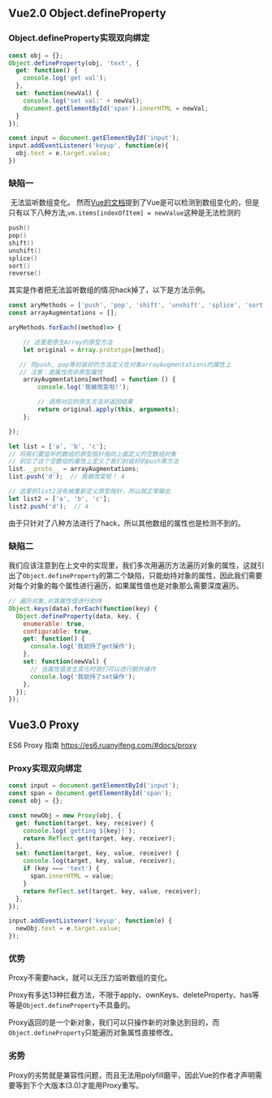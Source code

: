 ## Vue2.0   Object.defineProperty

### Object.defineProperty实现双向绑定

```javascript
const obj = {};
Object.defineProperty(obj, 'text', {
  get: function() {
    console.log('get val');
  },
  set: function(newVal) {
    console.log('set val:' + newVal);
    document.getElementById('span').innerHTML = newVal;
  }
});

const input = document.getElementById('input');
input.addEventListener('keyup', function(e){
  obj.text = e.target.value;
})
```



### 缺陷一

​    无法监听数组变化。 然而[Vue的文档](https://link.jianshu.com?t=https%3A%2F%2Flink.juejin.im%2F%3Ftarget%3Dhttps%3A%2F%2Fcn.vuejs.org%2Fv2%2Fguide%2Flist.html%23%25E6%2595%25B0%25E7%25BB%2584%25E6%259B%25B4%25E6%2596%25B0%25E6%25A3%2580%25E6%25B5%258B)提到了Vue是可以检测到数组变化的，但是只有以下八种方法,`vm.items[indexOfItem] = newValue`这种是无法检测的

```swift
push()
pop()
shift()
unshift()
splice()
sort()
reverse()
```

其实是作者把无法监听数组的情况hack掉了，以下是方法示例。

```jsx
const aryMethods = ['push', 'pop', 'shift', 'unshift', 'splice', 'sort', 'reverse'];
const arrayAugmentations = [];

aryMethods.forEach((method)=> {

    // 这里是原生Array的原型方法
    let original = Array.prototype[method];

   // 将push, pop等封装好的方法定义在对象arrayAugmentations的属性上
   // 注意：是属性而非原型属性
    arrayAugmentations[method] = function () {
        console.log('我被改变啦!');

        // 调用对应的原生方法并返回结果
        return original.apply(this, arguments);
    };

});

let list = ['a', 'b', 'c'];
// 将我们要监听的数组的原型指针指向上面定义的空数组对象
// 别忘了这个空数组的属性上定义了我们封装好的push等方法
list.__proto__ = arrayAugmentations;
list.push('d');  // 我被改变啦！ 4

// 这里的list2没有被重新定义原型指针，所以就正常输出
let list2 = ['a', 'b', 'c'];
list2.push('d');  // 4
```

由于只针对了八种方法进行了hack，所以其他数组的属性也是检测不到的。

### 缺陷二

我们应该注意到在上文中的实现里，我们多次用遍历方法遍历对象的属性，这就引出了`Object.defineProperty`的第二个缺陷，只能劫持对象的属性，因此我们需要对每个对象的每个属性进行遍历，如果属性值也是对象那么需要深度遍历。

```javascript
// 遍历对象,对其属性值进行劫持
Object.keys(data).forEach(function(key) {
  Object.defineProperty(data, key, {
    enumerable: true,
    configurable: true,
    get: function() {
      console.log('我劫持了get操作');
    },
    set: function(newVal) {
      // 当属性值发生变化时我们可以进行额外操作
      console.log('我劫持了set操作');
    },
  });
});
```





## Vue3.0   Proxy

ES6 Proxy 指南 https://es6.ruanyifeng.com/#docs/proxy

### Proxy实现双向绑定

```javascript
const input = document.getElementById('input');
const span = document.getElementById('span');
const obj = {};

const newObj = new Proxy(obj, {
  get: function(target, key, receiver) {
    console.log(`getting ${key}!`);
    return Reflect.get(target, key, receiver);
  },
  set: function(target, key, value, receiver) {
    console.log(target, key, value, receiver);
    if (key === 'text') {
      span.innerHTML = value;
    }
    return Reflect.set(target, key, value, receiver);
  },
});

input.addEventListener('keyup', function(e) {
  newObj.text = e.target.value;
});
```

### 优势

Proxy不需要hack，就可以无压力监听数组的变化。

Proxy有多达13种拦截方法，不限于apply、ownKeys、deleteProperty、has等等是`Object.defineProperty`不具备的。

Proxy返回的是一个新对象，我们可以只操作新的对象达到目的，而`Object.defineProperty`只能遍历对象属性直接修改。

### 劣势

Proxy的劣势就是兼容性问题，而且无法用polyfill磨平，因此Vue的作者才声明需要等到下个大版本(3.0)才能用Proxy重写。